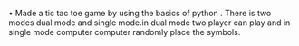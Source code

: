 •	Made a tic tac toe game by using the basics of python . There is two modes dual mode and single mode.in dual mode two player can play and in single mode computer computer randomly place the symbols.
